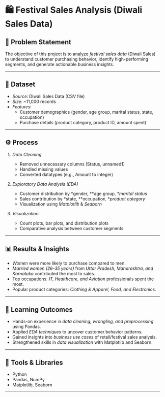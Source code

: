 # 🛍 Festival Sales Analysis (Diwali Sales Data)

## 📖 Problem Statement
The objective of this project is to analyze *festival sales data* (Diwali Sales) to understand customer purchasing behavior, identify high-performing segments, and generate actionable business insights.

---

## 📂 Dataset
- *Source*: Diwali Sales Data (CSV file)  
- *Size*: ~11,000 records  
- *Features*:  
  - Customer demographics (gender, age group, marital status, state, occupation)  
  - Purchase details (product category, product ID, amount spent)  

---

## ⚙ Process
1. *Data Cleaning*  
   - Removed unnecessary columns (Status, unnamed1)  
   - Handled missing values  
   - Converted datatypes (e.g., Amount to integer)  

2. *Exploratory Data Analysis (EDA)*  
   - Customer distribution by *gender, **age group, **marital status*  
   - Sales contribution by *state, **occupation, **product category*  
   - Visualization using *Matplotlib* & *Seaborn*  

3. *Visualization*  
   - Count plots, bar plots, and distribution plots  
   - Comparative analysis between customer segments  

---

## 📊 Results & Insights
- *Women* were more likely to purchase compared to men.  
- *Married women (26–35 years)* from *Uttar Pradesh, Maharashtra, and Karnataka* contributed the most to sales.  
- Top occupations: *IT, Healthcare, and Aviation* professionals spent the most.  
- Popular product categories: *Clothing & Apparel, Food, and Electronics*.  

---

## 🎯 Learning Outcomes
- Hands-on experience in *data cleaning, wrangling, and preprocessing* using Pandas.  
- Applied *EDA techniques* to uncover customer behavior patterns.  
- Gained insights into *business use cases* of retail/festival sales analysis.  
- Strengthened skills in *data visualization* with Matplotlib and Seaborn.  

---

## 📌 Tools & Libraries
- Python  
- Pandas, NumPy  
- Matplotlib, Seaborn  

---
